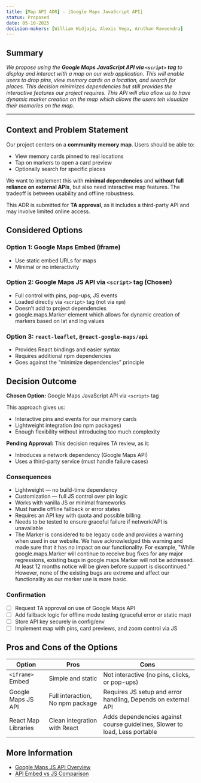 ```yaml
---
title: [Map API ADR] - [Google Maps JavaScript API]
status: Proposed
date: 05-10-2025
decision-makers: [William Widjaja, Alexis Vega, Aruthan Raveendra]
---
```


## Summary

_We propose using the **Google Maps JavaScript API via `<script>` tag** to display and interact with a map on our web application. This will enable users to drop pins, view memory cards on a location, and search for places. This decision minimizes dependencies but still provides the interactive features our project requires. This API will also allow us to have dynamic marker creation on the map which allows the users teh visualize their memories on the map._

---

## Context and Problem Statement

Our project centers on a **community memory map**. Users should be able to:

- View memory cards pinned to real locations
- Tap on markers to open a card preview
- Optionally search for specific places

We want to implement this with **minimal dependencies** and **without full reliance on external APIs**, but also need interactive map features. The tradeoff is between usability and offline robustness.

This ADR is submitted for **TA approval**, as it includes a third-party API and may involve limited online access.

## Considered Options

### Option 1: Google Maps Embed (iframe)

- Use static embed URLs for maps
- Minimal or no interactivity

### Option 2: Google Maps JS API via `<script>` tag (**Chosen**)

- Full control with pins, pop-ups, JS events
- Loaded directly via `<script>` tag (not via `npm`)
- Doesn’t add to project dependencies
- google.maps.Marker element which allows for dynamic creation of markers based on lat and lng values

### Option 3: `react-leaflet`, `@react-google-maps/api`

- Provides React bindings and easier syntax
- Requires additional npm dependencies
- Goes against the “minimize dependencies” principle

## Decision Outcome

**Chosen Option:** Google Maps JavaScript API via `<script>` tag

This approach gives us:

- Interactive pins and events for our memory cards
- Lightweight integration (no npm packages)
- Enough flexibility without introducing too much complexity

**Pending Approval:** This decision requires TA review, as it:

- Introduces a network dependency (Google Maps API)
- Uses a third-party service (must handle failure cases)

### Consequences

- Lightweight — no build-time dependency  
- Customization — full JS control over pin logic  
- Works with vanilla JS or minimal frameworks  
- Must handle offline fallback or error states  
- Requires an API key with quota and possible billing  
- Needs to be tested to ensure graceful failure if network/API is unavailable
- The Marker is considered to be legacy code and provides a warning when used in our website. We have acknowledged this warning and made sure that it has no impact on our functionality. For example, "While google.maps.Marker will continue to receive bug fixes for any major regressions, existing bugs in google.maps.Marker will not be addressed. At least 12 months notice will be given before support is discontinued." However, none of the existing bugs are extreme and affect our functionality as our marker use is more basic.

### Confirmation

- [ ] Request TA approval on use of Google Maps API
- [ ] Add fallback logic for offline mode testing (graceful error or static map)
- [ ] Store API key securely in config/env
- [ ] Implement map with pins, card previews, and zoom control via JS

## Pros and Cons of the Options

| Option              | Pros                             | Cons                                                                       |
| ------------------- | -------------------------------- | -------------------------------------------------------------------------- |
| `<iframe>` Embed    | Simple and static                | Not interactive (no pins, clicks, or pop-ups)                              |
| Google Maps JS API  | Full interaction, No npm package | Requires JS setup and error handling, Depends on external API              |
| React Map Libraries | Clean integration with React     | Adds dependencies against course guidelines, Slower to load, Less portable |

## More Information

- [Google Maps JS API Overview](https://developers.google.com/maps/documentation/javascript/overview)
- [API Embed vs JS Comparison](https://developers.google.com/maps/documentation/embed/overview)
